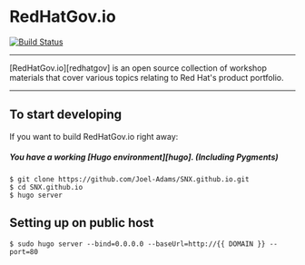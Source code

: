 # RedHatGov.io

[![Build Status](https://travis-ci.org/RedHatGov/redhatgov.github.io.svg?branch=docs)](https://travis-ci.org/RedHatGov/redhatgov.github.io)


----

[RedHatGov.io][redhatgov] is an open source collection of workshop materials that
cover various topics relating to Red Hat's product portfolio.

----

## To start developing

If you want to build RedHatGov.io right away:

##### You have a working [Hugo environment][hugo]. (Including Pygments)

    $ git clone https://github.com/Joel-Adams/SNX.github.io.git
    $ cd SNX.github.io
    $ hugo server

## Setting up on public host

    $ sudo hugo server --bind=0.0.0.0 --baseUrl=http://{{ DOMAIN }} --port=80
